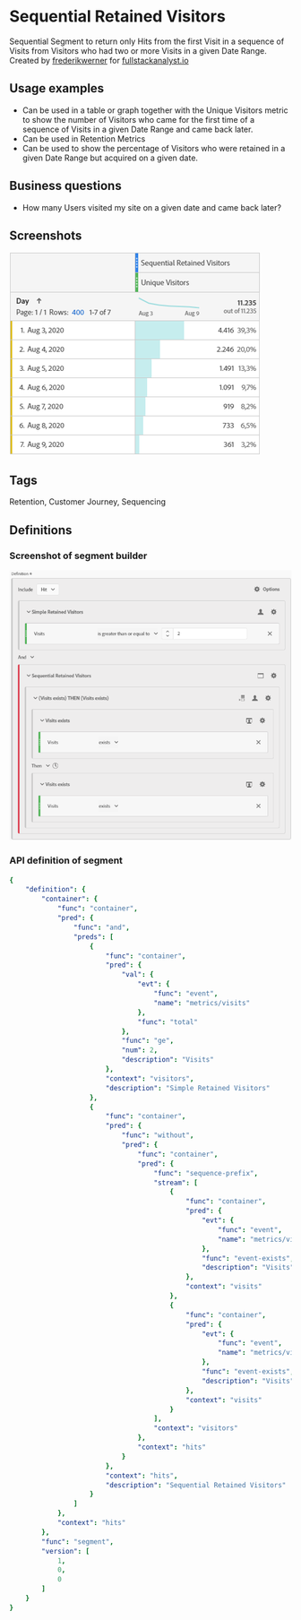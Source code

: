 # Sequential Retained Visitors
Sequential Segment to return only Hits from the first Visit in a sequence of Visits from Visitors who had two or more Visits in a given Date Range. Created by [frederikwerner](https://github.com/frederikwerner) for [fullstackanalyst.io](https://www.fullstackanalyst.io/?r=g)

## Usage examples
* Can be used in a table or graph together with the Unique Visitors metric to show the number of Visitors who came for the first  time of a sequence of Visits in a given Date Range and came back later.
* Can be used in Retention Metrics
* Can be used to show the percentage of Visitors who were retained in a given Date Range but acquired on a given date.

## Business questions
* How many Users visited my site on a given date and came back later?

## Screenshots
![Sequential Retained Visitors Segment in Adobe Analytics](res/sequentialretainedvisitors2.png)

## Tags
Retention, Customer Journey, Sequencing

## Definitions
### Screenshot of segment builder
![Segment Builder](res/sequentialretainedvisitors1.png)
### API definition of segment
```yaml
{
    "definition": {
        "container": {
            "func": "container",
            "pred": {
                "func": "and",
                "preds": [
                    {
                        "func": "container",
                        "pred": {
                            "val": {
                                "evt": {
                                    "func": "event",
                                    "name": "metrics/visits"
                                },
                                "func": "total"
                            },
                            "func": "ge",
                            "num": 2,
                            "description": "Visits"
                        },
                        "context": "visitors",
                        "description": "Simple Retained Visitors"
                    },
                    {
                        "func": "container",
                        "pred": {
                            "func": "without",
                            "pred": {
                                "func": "container",
                                "pred": {
                                    "func": "sequence-prefix",
                                    "stream": [
                                        {
                                            "func": "container",
                                            "pred": {
                                                "evt": {
                                                    "func": "event",
                                                    "name": "metrics/visits"
                                                },
                                                "func": "event-exists",
                                                "description": "Visits"
                                            },
                                            "context": "visits"
                                        },
                                        {
                                            "func": "container",
                                            "pred": {
                                                "evt": {
                                                    "func": "event",
                                                    "name": "metrics/visits"
                                                },
                                                "func": "event-exists",
                                                "description": "Visits"
                                            },
                                            "context": "visits"
                                        }
                                    ],
                                    "context": "visitors"
                                },
                                "context": "hits"
                            }
                        },
                        "context": "hits",
                        "description": "Sequential Retained Visitors"
                    }
                ]
            },
            "context": "hits"
        },
        "func": "segment",
        "version": [
            1,
            0,
            0
        ]
    }
}
```